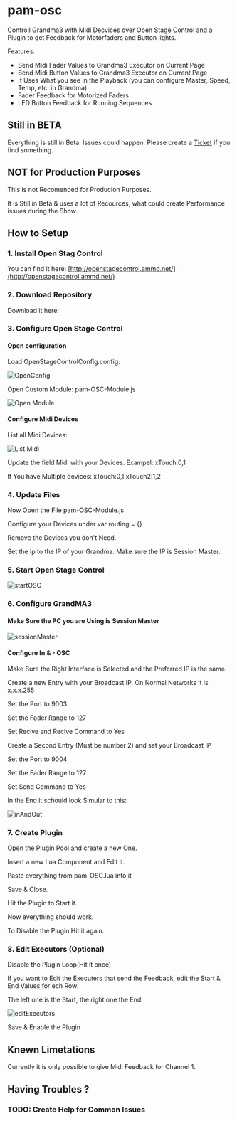 # pam-osc
Controll Grandma3 with Midi Decvices over Open Stage Control and a Plugin to get Feedback for Motorfaders and Button lights.

Features:
- Send Midi Fader Values to Grandma3 Executor on Current Page
- Send Midi Button Values to Grandma3 Executor on Current Page
- It Uses What you see in the Playback (you can configure Master, Speed, Temp, etc. in Grandma)
- Fader Feedback for Motorized Faders
- LED Button Feedback for Running Sequences

## Still in BETA
Everything is still in Beta.
Issues could happen. Please create a [Ticket](https://github.com/xxpasixx/pam-osc/issues) if you find something.

## NOT for Production Purposes
This is not Recomended for Producion Purposes.

It is Still in Beta & uses a lot of Recources, what could create Performance issues during the Show.

## How to Setup

### 1. Install Open Stag Control
You can find it here: [http://openstagecontrol.ammd.net/](http://openstagecontrol.ammd.net/)

### 2. Download Repository
Download it here:

### 3. Configure Open Stage Control
#### Open configuration
Load OpenStageControlConfig.config:

![OpenConfig](img/openConfig.png)

Open Custom Module: pam-OSC-Module.js

![Open Module](img/openModule.png)

#### Configure Midi Devices
List all Midi Devices:

![List Midi ](img/listMidi.png)

Update the field Midi with your Devices. Exampel: xTouch:0,1

If You have Multiple devices: xTouch:0,1 xTouch2:1,2

### 4. Update Files
Now Open the File pam-OSC-Module.js

Configure your Devices under var routing = {}

Remove the Devices you don't Need.

Set the ip to the IP of your Grandma. Make sure the IP is Session Master.

### 5. Start Open Stage Control

![startOSC](img/startOSC.png)

### 6. Configure GrandMA3
#### Make Sure the PC you are Using is Session Master

![sessionMaster](img/sessionMaster.png)

#### Configure In & - OSC

Make Sure the Right Interface is Selected and the Preferred IP is the same.


Create a new Entry with your Broadcast IP. On Normal Networks it is x.x.x.255

Set the Port to 9003

Set the Fader Range to 127

Set Recive and Recive Command to Yes



Create a Second Entry (Must be number 2) and set your Broadcast IP

Set the Port to 9004

Set the Fader Range to 127

Set Send Command to Yes


In the End it schould look Simular to this:

![inAndOut](img/inAndOut.png)

### 7. Create Plugin
Open the Plugin Pool and create a new One.

Insert a new Lua Component and Edit it.

Paste everything from pam-OSC.lua into it

Save & Close.

Hit the Plugin to Start it.

Now everything should work.

To Disable the Plugin Hit it again.

### 8. Edit Executors (Optional)
Disable the Plugin Loop(Hit it once)

If you want to Edit the Executers that send the Feedback, edit the Start & End Values for ech Row:

The left one is the Start, the right one the End.

![editExecutors](img/editExecutors.png)


Save & Enable the Plugin

## Knewn Limetations
Currently it is only possible to give Midi Feedback for Channel 1.

## Having Troubles ?

### TODO: Create Help for Common Issues